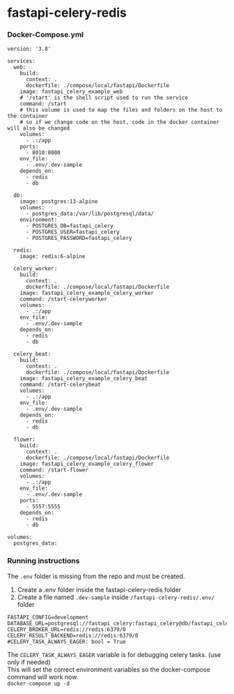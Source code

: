 # fastapi-celery-redis
### Docker-Compose.yml
```
version: '3.8'

services:
  web:
    build:
      context: .
      dockerfile: ./compose/local/fastapi/Dockerfile
    image: fastapi_celery_example_web
    # '/start' is the shell script used to run the service
    command: /start
    # this volume is used to map the files and folders on the host to the container
    # so if we change code on the host, code in the docker container will also be changed
    volumes:
      - .:/app
    ports:
      - 8010:8000
    env_file:
      - .env/.dev-sample
    depends_on:
      - redis
      - db

  db:
    image: postgres:13-alpine
    volumes:
      - postgres_data:/var/lib/postgresql/data/
    environment:
      - POSTGRES_DB=fastapi_celery
      - POSTGRES_USER=fastapi_celery
      - POSTGRES_PASSWORD=fastapi_celery

  redis:
    image: redis:6-alpine

  celery_worker:
    build:
      context: .
      dockerfile: ./compose/local/fastapi/Dockerfile
    image: fastapi_celery_example_celery_worker
    command: /start-celeryworker
    volumes:
      - .:/app
    env_file:
      - .env/.dev-sample
    depends_on:
      - redis
      - db

  celery_beat:
    build:
      context: .
      dockerfile: ./compose/local/fastapi/Dockerfile
    image: fastapi_celery_example_celery_beat
    command: /start-celerybeat
    volumes:
      - .:/app
    env_file:
      - .env/.dev-sample
    depends_on:
      - redis
      - db

  flower:
    build:
      context: .
      dockerfile: ./compose/local/fastapi/Dockerfile
    image: fastapi_celery_example_celery_flower
    command: /start-flower
    volumes:
      - .:/app
    env_file:
      - .env/.dev-sample
    ports:
      - 5557:5555
    depends_on:
      - redis
      - db

volumes:
  postgres_data:
```

### Running instructions
The `.env` folder is missing from the repo and must be created.  
1. Create a .env folder inside the fastapi-celery-redis folder
2. Create a file named `.dev-sample` inside `/fastapi-celery-redis/.env/` folder
```
FASTAPI_CONFIG=development
DATABASE_URL=postgresql://fastapi_celery:fastapi_celery@db/fastapi_celery
CELERY_BROKER_URL=redis://redis:6379/0
CELERY_RESULT_BACKEND=redis://redis:6379/0
#CELERY_TASK_ALWAYS_EAGER: bool = True
```
The `CELERY_TASK_ALWAYS_EAGER` variable is for debugging celery tasks. (use only if needed)  
This will set the correct environment variables so the docker-compose command will work now.  
`docker-compose up -d`
